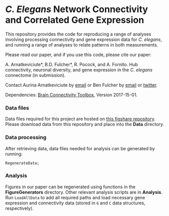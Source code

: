 # _C. Elegans_ Network Connectivity and Correlated Gene Expression

This repository provides the code for reproducing a range of analyses involving processing connectivity and gene expression data for *C. elegans*, and running a range of analyses to relate patterns in both measurements.

Please read our paper, and if you use this code, please cite our paper:

A. Arnatkeviciute\*, B.D. Fulcher\*, R. Pocock, and A. Fornito. Hub connectivity, neuronal diversity, and gene expression in the _C. elegans_ connectome (in submission).

Contact Aurina Arnatkeviciute by [email](mailto:aurina.arnatkeviciute@monash.edu) or Ben Fulcher by [email](mailto:ben.d.fulcher@gmail.com) or [twitter](https://twitter.com/bendfulcher).

Dependencies:
[Brain Connectivity Toolbox](https://sites.google.com/site/bctnet/), Version 2017-15-01.

### Data files
Data files required for this project are hosted on [this figshare repository](https://figshare.com/s/797199619fbabdab8c86).
Please download data from this repository and place into the **Data** directory.

### Data processing
After retrieving data, data files needed for analysis can be generated by running:
```
RegenerateData;
```

### Analysis
Figures in our paper can be regenerated using functions in the **FigureGenerators** directory.
Other relevant analysis scripts are in **Analysis**.
Run `LoadAllData` to add all required paths and load necessary gene expression and connectivity data (stored in `G` and `C` data structures, respectively).
